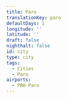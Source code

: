 ```yaml
---
title: Paro
translationKey: paro
defaultDays: 1
longitude: ''
latitude: ''
draft: false
nighthalt: false
id: city
type: city
tags:
  - Cities
  - Paro
airports:
  - PBH Paro
---
```

